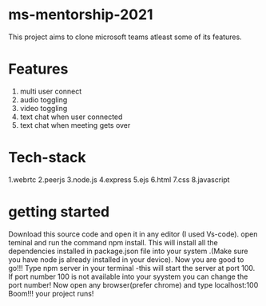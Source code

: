 # ms-mentorship-2021 	
 This project aims to clone microsoft teams atleast some of its features.
# Features
1. multi user connect 
2. audio toggling
3. video toggling
4. text chat when user connected
5. text chat when meeting gets over


# Tech-stack
1.webrtc
2.peerjs
3.node.js
4.express
5.ejs
6.html
7.css
8.javascript

# getting started
Download this source code and open it in any editor (I used Vs-code). open teminal and run the command npm install.
This will install all the dependencies installed in package.json file into your system .(Make sure you have node js already installed in your device).
Now you are good to go!!!
Type npm server in your terminal -this will start the server at port 100.
If port number 100 is not available into your syystem you can change the port number!
Now open any browser(prefer chrome) and type localhost:100
Boom!!! your project runs!



